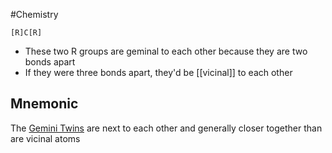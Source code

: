 #Chemistry 
```smiles
[R]C[R]
```
* These two R groups are geminal to each other because they are two bonds apart
* If they were three bonds apart, they'd be [[vicinal]] to each other
## Mnemonic
The [Gemini Twins](https://en.wikipedia.org/wiki/Gemini_(constellation)) are next to each other and generally closer together than are vicinal atoms